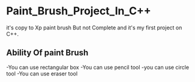 # Paint_Brush_Project_In_C++
it's copy to Xp paint brush But not Complete and it's my first project on C++.

## Ability Of paint Brush
-You can use rectangular box
-You can use pencil tool
-you can use circle tool
-You can use eraser tool
